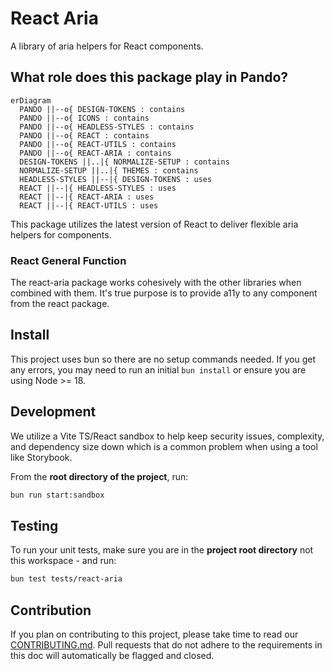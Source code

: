 # React Aria

A library of aria helpers for React components.

## What role does this package play in Pando?

```mermaid
erDiagram
  PANDO ||--o{ DESIGN-TOKENS : contains
  PANDO ||--o{ ICONS : contains
  PANDO ||--o{ HEADLESS-STYLES : contains
  PANDO ||--o{ REACT : contains
  PANDO ||--o{ REACT-UTILS : contains
  PANDO ||--o{ REACT-ARIA : contains
  DESIGN-TOKENS ||..|{ NORMALIZE-SETUP : contains
  NORMALIZE-SETUP ||..|{ THEMES : contains
  HEADLESS-STYLES ||--|{ DESIGN-TOKENS : uses
  REACT ||--|{ HEADLESS-STYLES : uses
  REACT ||--|{ REACT-ARIA : uses
  REACT ||--|{ REACT-UTILS : uses
```

This package utilizes the latest version of React to deliver flexible aria helpers for components.

### React General Function

The react-aria package works cohesively with the other libraries when combined with them. It's true purpose is to provide a11y to any component from the react package.

## Install

This project uses bun so there are no setup commands needed. If you get any errors, you may need to run an initial `bun install` or ensure you are using Node >= 18.

## Development

We utilize a Vite TS/React sandbox to help keep security issues, complexity, and dependency size down which is a common problem when using a tool like Storybook.

From the **root directory of the project**, run:

```bash
bun run start:sandbox
```

## Testing

To run your unit tests, make sure you are in the **project root directory** not this workspace - and run:

```bash
bun test tests/react-aria
```

## Contribution

If you plan on contributing to this project, please take time to read our [CONTRIBUTING.md](https://github.com/pluralsight/pando/blob/main/CONTRIBUTING.md). Pull requests that do not adhere to the requirements in this doc will automatically be flagged and closed.
